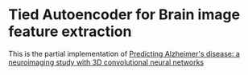# Tied Autoencoder for Brain image feature extraction

This is the partial implementation of [Predicting Alzheimer's disease: a neuroimaging study with 3D convolutional neural networks](https://arxiv.org/abs/1502.02506)
